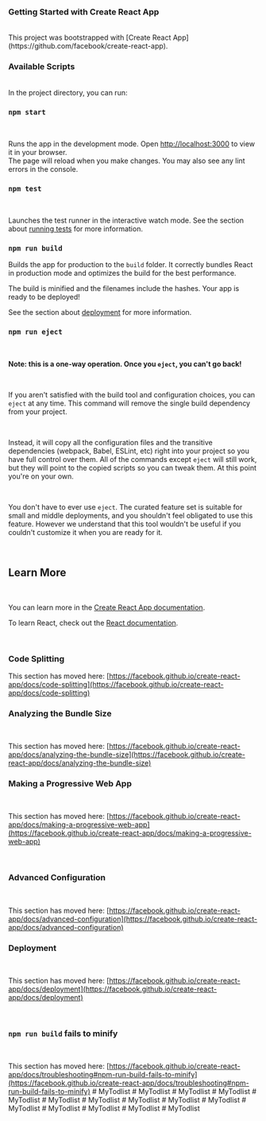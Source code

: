 ### Getting Started with Create React App

</br>
This project was bootstrapped with [Create React App](https://github.com/facebook/create-react-app).
</br>

### Available Scripts

</br>
In the project directory, you can run:
</br>

### `npm start`

</br>

Runs the app in the development mode.
Open [http://localhost:3000](http://localhost:3000) to view it in your browser.
</br>
The page will reload when you make changes.
You may also see any lint errors in the console.
</br>

### `npm test`

</br>

Launches the test runner in the interactive watch mode.
See the section about [running tests](https://facebook.github.io/create-react-app/docs/running-tests) for more information.

### `npm run build`

Builds the app for production to the `build` folder.
It correctly bundles React in production mode and optimizes the build for the best performance.
</br>

The build is minified and the filenames include the hashes.
Your app is ready to be deployed!
</br>

See the section about [deployment](https://facebook.github.io/create-react-app/docs/deployment) for more information.
</br>

### `npm run eject`

</br>

**Note: this is a one-way operation. Once you `eject`, you can't go back!**

</br>

If you aren't satisfied with the build tool and configuration choices, you can `eject` at any time. This command will remove the single build dependency from your project.

</br>

Instead, it will copy all the configuration files and the transitive dependencies (webpack, Babel, ESLint, etc) right into your project so you have full control over them. All of the commands except `eject` will still work, but they will point to the copied scripts so you can tweak them. At this point you're on your own.

</br>

You don't have to ever use `eject`. The curated feature set is suitable for small and middle deployments, and you shouldn't feel obligated to use this feature. However we understand that this tool wouldn't be useful if you couldn't customize it when you are ready for it.

</br>

## Learn More

</br>

You can learn more in the [Create React App documentation](https://facebook.github.io/create-react-app/docs/getting-started).

To learn React, check out the [React documentation](https://reactjs.org/).

</br>

### Code Splitting

This section has moved here: [https://facebook.github.io/create-react-app/docs/code-splitting](https://facebook.github.io/create-react-app/docs/code-splitting)

### Analyzing the Bundle Size

</br>

This section has moved here: [https://facebook.github.io/create-react-app/docs/analyzing-the-bundle-size](https://facebook.github.io/create-react-app/docs/analyzing-the-bundle-size)

### Making a Progressive Web App

</br>

This section has moved here: [https://facebook.github.io/create-react-app/docs/making-a-progressive-web-app](https://facebook.github.io/create-react-app/docs/making-a-progressive-web-app)

</br>

### Advanced Configuration

</br>

This section has moved here: [https://facebook.github.io/create-react-app/docs/advanced-configuration](https://facebook.github.io/create-react-app/docs/advanced-configuration)
</br>

### Deployment

</br>

This section has moved here: [https://facebook.github.io/create-react-app/docs/deployment](https://facebook.github.io/create-react-app/docs/deployment)

</br>

### `npm run build` fails to minify

</br>

This section has moved here: [https://facebook.github.io/create-react-app/docs/troubleshooting#npm-run-build-fails-to-minify](https://facebook.github.io/create-react-app/docs/troubleshooting#npm-run-build-fails-to-minify)
#   M y T o d l i s t 
 
 #   M y T o d l i s t 
 
 #   M y T o d l i s t 
 
 #   M y T o d l i s t 
 
 #   M y T o d l i s t 
 
 #   M y T o d l i s t 
 
 #   M y T o d l i s t 
 
 #   M y T o d l i s t 
 
 #   M y T o d l i s t 
 
 #   M y T o d l i s t 
 
 #   M y T o d l i s t 
 
 #   M y T o d l i s t 
 
 #   M y T o d l i s t 
 
 #   M y T o d l i s t 
 
 #   M y T o d l i s t 
 
 
